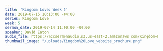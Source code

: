 ```yaml
---
title: 'Kingdom Love: Week 5'
date: 2019-07-15 10:13:00 -04:00
series: Kingdom Love
week: 5
sermon_date: 2019-07-14 11:00:00 -04:00
speaker: David Eaton
audio_file: https://mccsermonaudio.s3.us-east-2.amazonaws.com/Kingdom+Love_+Week+5.lite.mp3
thumbnail_image: "/uploads/Kingdom%20Love_website_brochure.png"
---
```


